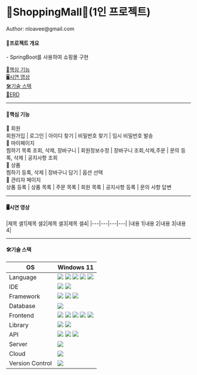 <h1>🛒ShoppingMall🛒(1인 프로젝트)</h1>
Author: nloavee@gmail.com

<h4>💬프로젝트 개요</h4>
- SpringBoot를 사용하여 쇼핑몰 구현 


<a href="#">🔎핵심 기능</a><br>
<a href="#">🖥시연 영상</a><br>
<a href="#">🛠기술 스택</a><br>
<a href="#">📄ERD</a>

<hr>

<h4>🔎핵심 기능</h4>
<div>
  👫 회원 <br>
  회원가입  |  로그인 | 아이디 찾기 | 비밀번호 찾기 | 임시 비밀번호 발송<br>
  🎁 마이페이지 <br>
  찜하기 목록 조회, 삭제, 장바구니 | 회원정보수정 | 장바구니 조회,삭제,주문 | 문의 등록, 삭제 | 공지사항 조회 <br>
  👕 상품 <br>
  찜하기 등록, 삭제 | 장바구니 담기 | 옵션 선택<br>
  📑 관리자 페이지<br>
  상품 등록 | 상품 목록 | 주문 목록 | 회원 목록 | 공지사항 등록 | 문의 사항 답변 <br>
</div>

<hr>
<h4>🖥시연 영상</h4>
|제목 셀1|제목 셀2|제목 셀3|제목 셀4|
|---|---|---|---|
|내용 1|내용 2|내용 3|내용 4|


<hr>
<h4>🛠기술 스택</h4>
<table>
  <thead>
    <tr>
      <th>OS</th>
      <th>Windows 11</th>
    </tr>
  </thead>
  <tbody>
    <tr>
      <td>Language</td>
      <td><img src="https://img.shields.io/badge/JAVA-white?style=flat-square&logo=java&logoColor=black"/>  
      <img src="https://img.shields.io/badge/SPRING-white?style=flat-square&logo=spring&logoColor=black"/>  
      <img src="https://img.shields.io/badge/HTML-white?style=flat-square&logo=html&logoColor=blacke"/>  
      <img src="https://img.shields.io/badge/CSS-white?style=flat-square&logo=css&logoColor=black"/>  
      <img src="https://img.shields.io/badge/JAVASCRIPT-white?style=flat-square&logo=javascript&logoColor=black"/></td>
    </tr>
    <tr>
      <td>IDE</td>
      <td><img src="https://img.shields.io/badge/STS4-white?style=flat-square&logo=spring&logoColor=black"/>
      <img src="https://img.shields.io/badge/ECLIPSE-white?style=flat-square&logo=STS4&logoColor=black"/> </td>
    </tr>
    <tr>
      <td>Framework</td>
      <td><img src="https://img.shields.io/badge/SpingBoot-A0D468?style=flat-square&logo=Springboot&logoColor=white"/>
      <img src="https://img.shields.io/badge/MyBatis-FC1717?style=flat-square&logo=MyBatis&logoColor=white"/>
         <img src="https://img.shields.io/badge/JPA-B2B1E3?style=flat-square&logo=MyBatis&logoColor=white"/>
      </td>
    </tr>
    <tr>
      <td>Database</td>
      <td><img src="https://img.shields.io/badge/MySQL-3F85F5?style=flat-square&logo=MySQL&logoColor=white"/>
      </td>
    </tr>
    <tr>
      <td>Frontend</td>
      <td><img src="https://img.shields.io/badge/HTML-F28211?style=flat-square&logo=HTML5&logoColor=white"/>
      <img src="https://img.shields.io/badge/CSS-F2EE13?style=flat-square&logo=css3&logoColor=white"/>
      <img src="https://img.shields.io/badge/JAVASCRIPT-F2D011?style=flat-square&logo=javascript&logoColor=white"/>
      <img src="https://img.shields.io/badge/JQUERY-118DF2?style=flat-square&logo=jquery&logoColor=white"/>
      <img src="https://img.shields.io/badge/AJAX-11C9F2?style=flat-square&logo=ajax&logoColor=white"/>
      </td>
    </tr>
      <tr>
      <td>Library</td>
      <td><img src="https://img.shields.io/badge/THYMELEAF-2E7800?style=flat-square&logo=THYMELEAF&logoColor=white"/>
      <img src="https://img.shields.io/badge/JUNIT5-58E307?style=flat-square&logo=JUNIT5&logoColor=white"/>  
      </td>
    </tr>
    <tr>
      <td>API</td>
      <td><img src="https://img.shields.io/badge/JAVA MAIL-7893F5?style=flat-square&logo=JAVA MAIL&logoColor=white"/>
      <img src="https://img.shields.io/badge/DAUM POSTCODE-D09AED?style=flat-square&logo=DAUM POSTCODE&logoColor=white"/>  
      <img src="https://img.shields.io/badge/DAUM BOOTSTRAP-AF29F2?style=flat-square&logo=bootstrap&logoColor=white"/>  
      </td>
    </tr>
    <tr>
      <td>Server</td>
      <td><img src="https://img.shields.io/badge/APACHE TOMCAT-F5D856?style=flat-square&logo=apache tomcat&logoColor=black"/>
      </td>
    </tr>
        <tr>
      <td>Cloud</td>
      <td><img src="https://img.shields.io/badge/AWS-1923B0?style=flat-square&logo=Amazon Web Services&logoColor=white"/>
      </td>
    </tr>
            <tr>
      <td>Version Control</td>
      <td><img src="https://img.shields.io/badge/GITHUB-black?style=flat-square&logo=github&logoColor=white"/>
      </td>
    </tr>
    
  </tbody>
  
</table>


